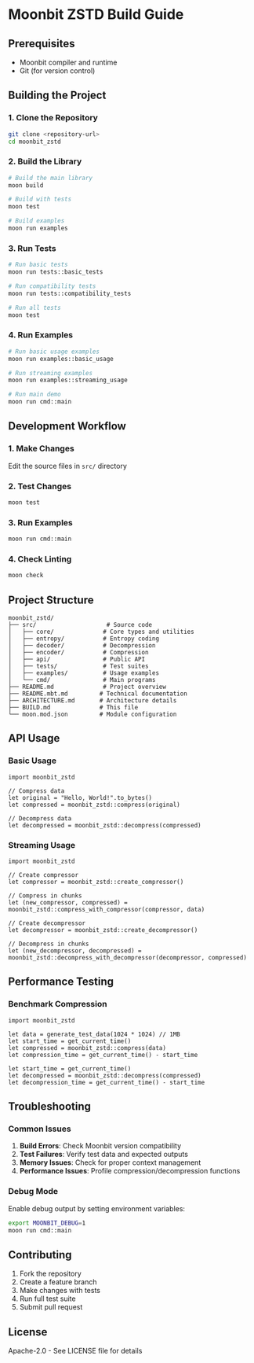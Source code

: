 # Moonbit ZSTD Build Guide

## Prerequisites

- Moonbit compiler and runtime
- Git (for version control)

## Building the Project

### 1. Clone the Repository
```bash
git clone <repository-url>
cd moonbit_zstd
```

### 2. Build the Library
```bash
# Build the main library
moon build

# Build with tests
moon test

# Build examples
moon run examples
```

### 3. Run Tests
```bash
# Run basic tests
moon run tests::basic_tests

# Run compatibility tests  
moon run tests::compatibility_tests

# Run all tests
moon test
```

### 4. Run Examples
```bash
# Run basic usage examples
moon run examples::basic_usage

# Run streaming examples
moon run examples::streaming_usage

# Run main demo
moon run cmd::main
```

## Development Workflow

### 1. Make Changes
Edit the source files in `src/` directory

### 2. Test Changes
```bash
moon test
```

### 3. Run Examples
```bash
moon run cmd::main
```

### 4. Check Linting
```bash
moon check
```

## Project Structure

```
moonbit_zstd/
├── src/                    # Source code
│   ├── core/              # Core types and utilities
│   ├── entropy/           # Entropy coding
│   ├── decoder/           # Decompression
│   ├── encoder/           # Compression
│   ├── api/               # Public API
│   ├── tests/             # Test suites
│   ├── examples/          # Usage examples
│   └── cmd/               # Main programs
├── README.md              # Project overview
├── README.mbt.md         # Technical documentation
├── ARCHITECTURE.md       # Architecture details
├── BUILD.md              # This file
└── moon.mod.json         # Module configuration
```

## API Usage

### Basic Usage
```moonbit
import moonbit_zstd

// Compress data
let original = "Hello, World!".to_bytes()
let compressed = moonbit_zstd::compress(original)

// Decompress data
let decompressed = moonbit_zstd::decompress(compressed)
```

### Streaming Usage
```moonbit
import moonbit_zstd

// Create compressor
let compressor = moonbit_zstd::create_compressor()

// Compress in chunks
let (new_compressor, compressed) = moonbit_zstd::compress_with_compressor(compressor, data)

// Create decompressor
let decompressor = moonbit_zstd::create_decompressor()

// Decompress in chunks
let (new_decompressor, decompressed) = moonbit_zstd::decompress_with_decompressor(decompressor, compressed)
```

## Performance Testing

### Benchmark Compression
```moonbit
import moonbit_zstd

let data = generate_test_data(1024 * 1024) // 1MB
let start_time = get_current_time()
let compressed = moonbit_zstd::compress(data)
let compression_time = get_current_time() - start_time

let start_time = get_current_time()
let decompressed = moonbit_zstd::decompress(compressed)
let decompression_time = get_current_time() - start_time
```

## Troubleshooting

### Common Issues

1. **Build Errors**: Check Moonbit version compatibility
2. **Test Failures**: Verify test data and expected outputs
3. **Memory Issues**: Check for proper context management
4. **Performance Issues**: Profile compression/decompression functions

### Debug Mode

Enable debug output by setting environment variables:
```bash
export MOONBIT_DEBUG=1
moon run cmd::main
```

## Contributing

1. Fork the repository
2. Create a feature branch
3. Make changes with tests
4. Run full test suite
5. Submit pull request

## License

Apache-2.0 - See LICENSE file for details
